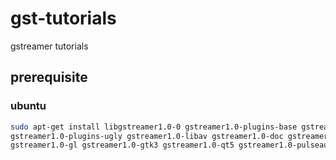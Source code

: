 # gst-tutorials

gstreamer tutorials

## prerequisite

### ubuntu

```bash
sudo apt-get install libgstreamer1.0-0 gstreamer1.0-plugins-base gstreamer1.0-plugins-good gstreamer1.0-plugins-bad \
gstreamer1.0-plugins-ugly gstreamer1.0-libav gstreamer1.0-doc gstreamer1.0-tools gstreamer1.0-x gstreamer1.0-alsa\
gstreamer1.0-gl gstreamer1.0-gtk3 gstreamer1.0-qt5 gstreamer1.0-pulseaudio
```

